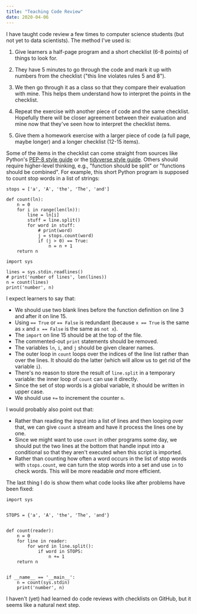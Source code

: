 ```yaml
---
title: "Teaching Code Review"
date: 2020-04-06
---
```


I have taught code review a few times to computer science students (but not yet to data scientists).
The method I've used is:

1.  Give learners a half-page program and a short checklist (6-8 points) of things to look for.

2.  They have 5 minutes to go through the code and mark it up with numbers from the checklist
    ("this line violates rules 5 and 8").

3.  We then go through it as a class so that they compare their evaluation with mine.
    This helps them understand how to interpret the points in the checklist.

4.  Repeat the exercise with another piece of code and the same checklist.
    Hopefully there will be closer agreement between their evaluation and mine
    now that they've seen how to interpret the checklist items.

5.  Give them a homework exercise with a larger piece of code (a full page, maybe longer)
    and a longer checklist (12-15 items).

Some of the items in the checklist can come straight from sources like
Python's [PEP-8 style guide](https://www.python.org/dev/peps/pep-0008/)
or the [tidyverse style guide](https://style.tidyverse.org/).
Others should require higher-level thinking,
e.g.,
"function should be split" or "functions should be combined".
For example,
this short Python program is supposed to count stop words in a list of strings:

```
stops = ['a', 'A', 'the', 'The', 'and']

def count(ln):
    n = 0
    for i in range(len(ln)):
        line = ln[i]
        stuff = line.split()
        for word in stuff:
            # print(word)
            j = stops.count(word)
            if (j > 0) == True:
                n = n + 1
    return n

import sys

lines = sys.stdin.readlines()
# print('number of lines', len(lines))
n = count(lines)
print('number', n)
```

I expect learners to say that:

-   We should use two blank lines before the function definition on line 3 and after it on line 15.
-   Using `== True` or `== False` is redundant
    (because `x == True` is the same as `x`
    and `x == False` is the same as `not x`).
-   The `import` on line 15 should be at the top of the file.
-   The commented-out `print` statements should be removed.
-   The variables `ln`, `i`, and `j` should be given clearer names.
-   The outer loop in `count` loops over the indices of the line list rather than over the lines.
    It should do the latter (which will allow us to get rid of the variable `i`).
-   There's no reason to store the result of `line.split` in a temporary variable:
    the inner loop of `count` can use it directly.
-   Since the set of stop words is a global variable,
    it should be written in upper case.
-   We should use `+=` to increment the counter `n`.

I would probably also point out that:

-   Rather than reading the input into a list of lines and then looping over that,
    we can give `count` a stream and have it process the lines one by one.
-   Since we might want to use `count` in other programs some day,
    we should put the two lines at the bottom that handle input into a conditional
    so that they aren't executed when this script is imported.
-   Rather than counting how often a word occurs in the list of stop words with `stops.count`,
    we can turn the stop words into a set and use `in` to check words.
    This will be more readable *and* more efficient.

The last thing I do is show them what code looks like after problems have been fixed:

```
import sys


STOPS = {'a', 'A', 'the', 'The', 'and'}


def count(reader):
    n = 0
    for line in reader:
        for word in line.split():
            if word in STOPS:
                n += 1
    return n


if __name__ == '__main__':
    n = count(sys.stdin)
    print('number', n)
```

I haven't (yet) had learned do code reviews with checklists on GitHub,
but it seems like a natural next step.
